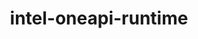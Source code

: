 ---
title: "intel-oneapi-runtime"
layout: cache
categories: [package, develop]
meta: {"compilers": ["none"], "num_specs": 28, "num_specs_by_stack": {"aws-pcluster-x86_64_v4": 18, "e4s-oneapi": 10, "root": 28}, "oss": ["amzn2", "ubuntu22.04"], "platforms": ["linux"], "stacks": ["aws-pcluster-x86_64_v4", "e4s-oneapi", "root"], "targets": ["x86_64_v3", "x86_64_v4"], "versions": ["2024.1.0", "2025.1.0"]}
spec_details: [{"compiler": "none", "hash": "3slx3zlv5fuuohe5l6izd6kmaoxxapwn", "os": "amzn2", "platform": "linux", "size": "-", "stacks": ["aws-pcluster-x86_64_v4", "root"], "target": "x86_64_v4", "variants": ["build_system=generic"], "versions": ["2024.1.0"]}, {"compiler": "none", "hash": "4q62mhs5gmkp5qc4tbazoey4vwm6cqnb", "os": "ubuntu22.04", "platform": "linux", "size": "-", "stacks": ["e4s-oneapi", "root"], "target": "x86_64_v3", "variants": ["build_system=generic"], "versions": ["2025.1.0"]}, {"compiler": "none", "hash": "4sg7jiijk677kkwjizbriwnwpwf5aojf", "os": "amzn2", "platform": "linux", "size": "-", "stacks": ["aws-pcluster-x86_64_v4", "root"], "target": "x86_64_v4", "variants": ["build_system=generic"], "versions": ["2024.1.0"]}, {"compiler": "none", "hash": "5ck2gr7djc6eygyrcighv2vrh4rpqjyd", "os": "amzn2", "platform": "linux", "size": "-", "stacks": ["aws-pcluster-x86_64_v4", "root"], "target": "x86_64_v4", "variants": ["build_system=generic"], "versions": ["2024.1.0"]}, {"compiler": "none", "hash": "6e6odiaah5krlaj3k6gfdut7g5vrg4ah", "os": "ubuntu22.04", "platform": "linux", "size": "-", "stacks": ["e4s-oneapi", "root"], "target": "x86_64_v3", "variants": ["build_system=generic"], "versions": ["2025.1.0"]}, {"compiler": "none", "hash": "6spfqj36a6zmefgv6jd7wu63fubbpe4m", "os": "amzn2", "platform": "linux", "size": "-", "stacks": ["aws-pcluster-x86_64_v4", "root"], "target": "x86_64_v3", "variants": ["build_system=generic"], "versions": ["2024.1.0"]}, {"compiler": "none", "hash": "727yusm4qee45qctgzw6psfzxrpvlkju", "os": "amzn2", "platform": "linux", "size": "-", "stacks": ["aws-pcluster-x86_64_v4", "root"], "target": "x86_64_v4", "variants": ["build_system=generic"], "versions": ["2024.1.0"]}, {"compiler": "none", "hash": "adfa6gbxsetcsszunuo2n3zyololqiaz", "os": "ubuntu22.04", "platform": "linux", "size": "-", "stacks": ["e4s-oneapi", "root"], "target": "x86_64_v3", "variants": ["build_system=generic"], "versions": ["2025.1.0"]}, {"compiler": "none", "hash": "bzafrh5dg4bewfim3npfhy46gkjkztu2", "os": "amzn2", "platform": "linux", "size": "-", "stacks": ["aws-pcluster-x86_64_v4", "root"], "target": "x86_64_v3", "variants": ["build_system=generic"], "versions": ["2024.1.0"]}, {"compiler": "none", "hash": "czyzcgz553jltlr57irxhx3j7u5md725", "os": "amzn2", "platform": "linux", "size": "-", "stacks": ["aws-pcluster-x86_64_v4", "root"], "target": "x86_64_v4", "variants": ["build_system=generic"], "versions": ["2024.1.0"]}, {"compiler": "none", "hash": "dqlxxpimo2umqs4pdwcn7b6gvovdh52b", "os": "amzn2", "platform": "linux", "size": "-", "stacks": ["aws-pcluster-x86_64_v4", "root"], "target": "x86_64_v3", "variants": ["build_system=generic"], "versions": ["2024.1.0"]}, {"compiler": "none", "hash": "elmufw5sdrjqq7bc54nx4c35nj6oyh3d", "os": "amzn2", "platform": "linux", "size": "-", "stacks": ["aws-pcluster-x86_64_v4", "root"], "target": "x86_64_v4", "variants": ["build_system=generic"], "versions": ["2024.1.0"]}, {"compiler": "none", "hash": "fnav6ira2xub52afz347dzb34tz7z4zb", "os": "amzn2", "platform": "linux", "size": "-", "stacks": ["aws-pcluster-x86_64_v4", "root"], "target": "x86_64_v4", "variants": ["build_system=generic"], "versions": ["2024.1.0"]}, {"compiler": "none", "hash": "fsmyqgv6cboc472sdkxqoc22esugzowm", "os": "amzn2", "platform": "linux", "size": "-", "stacks": ["aws-pcluster-x86_64_v4", "root"], "target": "x86_64_v3", "variants": ["build_system=generic"], "versions": ["2024.1.0"]}, {"compiler": "none", "hash": "fykibjyhpeefg4m2outbqqcrq3ye74yc", "os": "ubuntu22.04", "platform": "linux", "size": "-", "stacks": ["e4s-oneapi", "root"], "target": "x86_64_v3", "variants": ["build_system=generic"], "versions": ["2025.1.0"]}, {"compiler": "none", "hash": "ifkn2egwboqoa5rxrna2ap6qsyd37xs4", "os": "amzn2", "platform": "linux", "size": "-", "stacks": ["aws-pcluster-x86_64_v4", "root"], "target": "x86_64_v4", "variants": ["build_system=generic"], "versions": ["2024.1.0"]}, {"compiler": "none", "hash": "jrvjz3c4hv37htb4i7njmttkxlyi6qv6", "os": "ubuntu22.04", "platform": "linux", "size": "-", "stacks": ["e4s-oneapi", "root"], "target": "x86_64_v3", "variants": ["build_system=generic"], "versions": ["2025.1.0"]}, {"compiler": "none", "hash": "kfmcr43v6m6wvrs5jxdvtlkhu5gso26h", "os": "ubuntu22.04", "platform": "linux", "size": "-", "stacks": ["e4s-oneapi", "root"], "target": "x86_64_v3", "variants": ["build_system=generic"], "versions": ["2025.1.0"]}, {"compiler": "none", "hash": "l5iujo2y5kl6m5yxqwfi7jy2xngmya77", "os": "amzn2", "platform": "linux", "size": "-", "stacks": ["aws-pcluster-x86_64_v4", "root"], "target": "x86_64_v3", "variants": ["build_system=generic"], "versions": ["2024.1.0"]}, {"compiler": "none", "hash": "rxdx36ak6jxg3qcw6nvhwmunii4g4j4g", "os": "ubuntu22.04", "platform": "linux", "size": "-", "stacks": ["e4s-oneapi", "root"], "target": "x86_64_v3", "variants": ["build_system=generic"], "versions": ["2025.1.0"]}, {"compiler": "none", "hash": "s7fqddeeop26ippd6stuehxijo55xfjs", "os": "amzn2", "platform": "linux", "size": "-", "stacks": ["aws-pcluster-x86_64_v4", "root"], "target": "x86_64_v3", "variants": ["build_system=generic"], "versions": ["2024.1.0"]}, {"compiler": "none", "hash": "v24eypcubviinsvbzqaxn2drntm5pvwx", "os": "amzn2", "platform": "linux", "size": "-", "stacks": ["aws-pcluster-x86_64_v4", "root"], "target": "x86_64_v3", "variants": ["build_system=generic"], "versions": ["2024.1.0"]}, {"compiler": "none", "hash": "vs54z7omwrhi5ddauzutmlljdg2e7kzo", "os": "ubuntu22.04", "platform": "linux", "size": "-", "stacks": ["e4s-oneapi", "root"], "target": "x86_64_v3", "variants": ["build_system=generic"], "versions": ["2025.1.0"]}, {"compiler": "none", "hash": "wjw5z222kwxlotytcbqhumjp5gwuhyqu", "os": "ubuntu22.04", "platform": "linux", "size": "-", "stacks": ["e4s-oneapi", "root"], "target": "x86_64_v3", "variants": ["build_system=generic"], "versions": ["2025.1.0"]}, {"compiler": "none", "hash": "wkv25oeuaropmsp3rdifgi4humdu2ca3", "os": "ubuntu22.04", "platform": "linux", "size": "-", "stacks": ["e4s-oneapi", "root"], "target": "x86_64_v3", "variants": ["build_system=generic"], "versions": ["2025.1.0"]}, {"compiler": "none", "hash": "yhuovbiuaiqh4pn6oule7qboj5sjvlfg", "os": "amzn2", "platform": "linux", "size": "-", "stacks": ["aws-pcluster-x86_64_v4", "root"], "target": "x86_64_v3", "variants": ["build_system=generic"], "versions": ["2024.1.0"]}, {"compiler": "none", "hash": "zpek5t6ghzbaqvuhl2uksb5is2wflycq", "os": "amzn2", "platform": "linux", "size": "-", "stacks": ["aws-pcluster-x86_64_v4", "root"], "target": "x86_64_v3", "variants": ["build_system=generic"], "versions": ["2024.1.0"]}, {"compiler": "none", "hash": "zzmw7wkja77uvqes352xbviqgtxxq3hh", "os": "amzn2", "platform": "linux", "size": "-", "stacks": ["aws-pcluster-x86_64_v4", "root"], "target": "x86_64_v4", "variants": ["build_system=generic"], "versions": ["2024.1.0"]}]
---